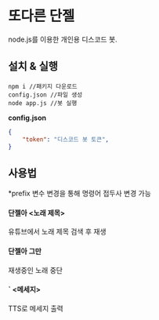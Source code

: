 # 또다른 단젤
node.js를 이용한 개인용 디스코드 봇.  

## 설치 & 실행
```
npm i //패키지 다운로드
config.json //파일 생성  
node app.js //봇 실행
```
**config.json**

```json
{
    "token": "디스코드 봇 토큰",
}
```

## 사용법
*prefix 변수 변경을 통해 명령어 접두사 변경 가능

#### 단젤아 <노래 제목>
유튜브에서 노래 제목 검색 후 재생

#### 단젤아 그만
재생중인 노래 중단

#### \` <메세지>
TTS로 메세지 출력
